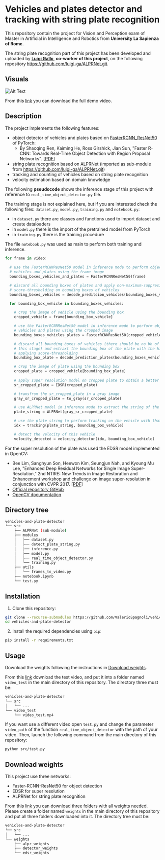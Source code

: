 # Vehicles and plates detector and tracking with string plate recognition

This repository contain the project for Vision and Perception exam of Master in Artificial in Intelligence and Robotics from **University La Sapienza of Rome**.

The string plate recognition part of this project has been developed and uploaded by **[Luigi Gallo](https://github.com/luigi-ga)**, **co-worker of this project**, on the following repository https://github.com/luigi-ga/ALPRNet.git.


## Visuals
![Alt Text](media/video_demo.gif)

From this [link](https://drive.google.com/file/d/14FUnilJ6lGWAUMs6i-etV0Tw7AkkKlH2/view?usp=share_link) you can download the full demo video.

## Description
The project implements the following features:
- object detector of vehicles and plates based on [FasterRCNN_ResNet50](https://pytorch.org/vision/main/models/generated/torchvision.models.detection.fasterrcnn_resnet50_fpn.html) of PyTorch:
  - By Shaoqing Ren, Kaiming He, Ross Girshick, Jian Sun, "Faster R-CNN: Towards Real-Time Object Detection with Region Proposal Networks". [[PDF](https://arxiv.org/pdf/1506.01497.pdf)]
- string plate recognition based on ALPRNet (imported as sub-module from https://github.com/luigi-ga/ALPRNet.git)
- tracking and counting of vehicles based on string plate recognition
- velocity estimation based on domain knowledge

The following **pseudocode** shows the inference stage of this project with reference to ```real_time_object_detector.py``` file. 

The training stage is not explained here, but if you are interested check the following files: ```dataset.py```, ```model.py```, ```training.py``` and ```notebook.py```:
- in ```dataset.py``` there are classes and functions used to import dataset and create dataloaders
- in ```model.py``` there is the import of the pretrained model from PyTorch
- in ```training.py``` there is the training procedure

The file ```notebook.py``` was used as main to perform both training and inference.

```python
for frame in video:
  
  # use the FasterRCNNResNet50 model in inference mode to perform object detection of 
  # vehicles and plates using the frame image
  bounding_boxes_vehicles_and_plates = FasterRCNNResNet50(frame)

  # discard all bounding boxes of plates and apply non-maximum-suppresion and 
  # score-thresholding on bounding boxes of vehicles
  bounding_boxes_vehicles = decode_preditcion_vehicles(bounding_boxes_vehicles_and_plates)

  for bounding_box_vehicle in bounding_boxes_vehicles:

    # crop the image of vehicle using the bounding box
    cropped_vehicle = frame[bounding_box_vehicle]

    # use the FasterRCNNResNet50 model in inference mode to perform object detection of 
    # vehicles and plates using the cropped image
    bounding_boxes_vehicles_plates = FasterRCNNResNet50(cropped_vehicle)

    # discard all bounding boxes of vehicles (there should be no bb of vehicles at 
    # this stage) and extraxt the bounding box of the plate with the highest score, 
    # applying score-thresholding
    bounding_box_plate = decode_prediction_plates(bounding_boxes_vehicles_plates)

    # crop the image of plate using the bounding box
    cropped_plate = cropped_vehicle[bounding_box_plate]
    
    # apply super resolution model on cropped plate to obtain a better image
    sr_cropped_plate = EDSR(cropped_plate)

    # transfrom the sr_cropped_plate in a gray image
    gray_sr_cropped_plate = to_gray(sr_cropped_plate)

    # use ALPRNet model in inference mode to extract the string of the plate
    plate_string = ALPRNet(gray_sr_cropped_plate)

    # use the plate string to perform tracking on the vehicle with that plate
    idx = tracking(plate_string, bounding_box_vehicle)

    # detect the velocity of this vehicle
    velocity_detected = velocity_detector(idx, bounding_box_vehicle)
```

For the super resolution of the plate was used the EDSR model implemented in OpenCV:
- Bee Lim, Sanghyun Son, Heewon Kim, Seungjun Nah, and Kyoung Mu Lee, "Enhanced Deep Residual Networks for Single Image Super-Resolution," 2nd NTIRE: New Trends in Image Restoration and Enhancement workshop and challenge on image super-resolution in conjunction with CVPR 2017. [[PDF](https://arxiv.org/pdf/1707.02921.pdf)]
- [Official repository GitHub](https://github.com/sanghyun-son/EDSR-PyTorch)
- [OpenCV documentation](https://docs.opencv.org/4.x/d8/d11/classcv_1_1dnn__superres_1_1DnnSuperResImpl.html)

## Directory tree
```sh
vehicles-and-plate-detector 
└── src
    ├── ALPRNet (sub-module)
    ├── modules
    │   ├── dataset.py
    │   ├── detect_plate_string.py
    │   ├── inference.py
    │   ├── model.py
    │   ├── real_time_object_detector.py
    │   └── training.py
    ├── utils
    │   └── frames_to_video.py 
    ├── notebook.ipynb
    └── test.py
```

## Installation 
1. Clone this repository:
```sh
git clone --recurse-submodules https://github.com/ValerioSpagnoli/vehicles-and-plate-detector.git
cd vehicles-and-plate-detector
```
2. Install the required dependencies using `pip`:
```sh
pip install -r requirements.txt
```

## Usage
Download the weights following the instructions in [Download weights](#download-weights).

From this [link](https://drive.google.com/file/d/1yx1Ou7iClEo5t-Ki9wWFVcgR7iKx_UbN/view?usp=share_link) download the test video, and put it into a folder named ```video_test``` in the main directory of this repository. The directory three must be:

```sh
vehicles-and-plate-detector 
└── src
│   └── ...
└── video_test
    └── video_test.mp4
```

If you want use a different video open ```test.py``` and change the parameter ```video_path``` of the function ```real_time_object_detector``` with the path of your video.
Then, launch the following command from the main directory of this repository:
```sh
python src/test.py
```

## Download weights
This project use three networks:
- Faster-RCNN-ResNet50 for object detection
- EDSR for super resolution
- ALPRNet for string plate recognition
  
From this [link](https://drive.google.com/drive/folders/1GNwxJwKyAZybAP71T0N0wo2yH6GAgzkP?usp=share_link) you can download three folders with all weights needed. Please create a folder named ```weights``` in the main directory of this repository and put all three folders downloaded into it. The directory tree must be:

```sh
vehicles-and-plate-detector
└── src
│   └── ...
└── weights
    ├── alpr_weights
    ├── detector_weights
    └── edsr_weights
```